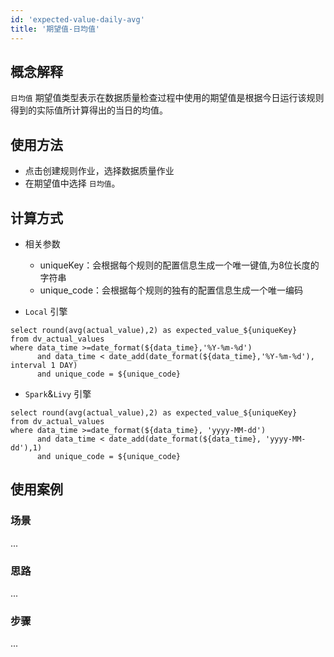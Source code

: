 ```yaml
---
id: 'expected-value-daily-avg'
title: '期望值-日均值'
---
```


## 概念解释
`日均值` 期望值类型表示在数据质量检查过程中使用的期望值是根据今日运行该规则得到的实际值所计算得出的当日的均值。

## 使用方法
- 点击创建规则作业，选择数据质量作业
- 在期望值中选择 `日均值`。

## 计算方式
- 相关参数
    - uniqueKey：会根据每个规则的配置信息生成一个唯一键值,为8位长度的字符串
    - unique_code：会根据每个规则的独有的配置信息生成一个唯一编码

- `Local` 引擎
```
select round(avg(actual_value),2) as expected_value_${uniqueKey}
from dv_actual_values 
where data_time >=date_format(${data_time},'%Y-%m-%d') 
      and data_time < date_add(date_format(${data_time},'%Y-%m-%d'), interval 1 DAY) 
      and unique_code = ${unique_code}
``` 

- `Spark`&`Livy` 引擎
```
select round(avg(actual_value),2) as expected_value_${uniqueKey}
from dv_actual_values 
where data_time >=date_format(${data_time}, 'yyyy-MM-dd')
      and data_time < date_add(date_format(${data_time}, 'yyyy-MM-dd'),1) 
      and unique_code = ${unique_code}
``` 

## 使用案例

### 场景
...

### 思路
...

### 步骤
...
